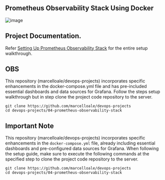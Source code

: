 ## Prometheus Observability Stack Using Docker 


![image](https://github.com/techiescamp/devops-projects/assets/106984297/6a9f9d90-e56f-4038-82c7-e8eae29d8bcf)


## Project Documentation.

Refer [Setting Up Prometheus Observability Stack](https://devopscube.com/setup-prometheus-using-docker/) for the entire setup walkthrough.

## OBS

This repository (marcelloale/devops-projects) incorporates specific enhancements in the docker-compose.yml file and has pre-included essential dashboards and data sources for Grafana. Follow the steps setup walkthrough but in step  clone the project code repository to the server.

```console
git clone https://github.com/marcelloale/devops-projects
cd devops-projects/04-prometheus-observability-stack
```

## Important Note

This repository (marcelloale/devops-projects) incorporates specific enhancements in the `docker-compose.yml` file, already including essential dashboards and pre-configured data sources for Grafana. When following the setup guide, make sure to execute the following commands at the specified step to clone the project code repository to the server.

```console
git clone https://github.com/marcelloale/devops-projects
cd devops-projects/04-prometheus-observability-stack
```
